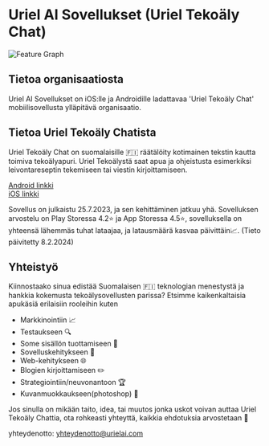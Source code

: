 # Uriel AI Sovellukset (Uriel Tekoäly Chat)
![Feature Graph](https://github.com/Uriel-AI-Sovellukset/.github/assets/116632370/aa195eed-aa21-4ea6-ade7-f73e0b05f426)
## Tietoa organisaatiosta
Uriel AI Sovellukset on iOS:lle ja Androidille ladattavaa 'Uriel Tekoäly Chat' mobiilisovellusta ylläpitävä organisaatio. 
## Tietoa Uriel Tekoäly Chatista
Uriel Tekoäly Chat on suomalaisille 🇫🇮 räätälöity kotimainen tekstin kautta toimiva tekoälyapuri. Uriel Tekoälystä saat apua ja ohjeistusta esimerkiksi leivontareseptin tekemiseen tai viestin kirjoittamiseen. 

[Android linkki](https://play.google.com/store/apps/details?id=com.juho_korhonen.UrielChat)<br/>
[iOS linkki](https://apps.apple.com/fi/app/uriel-teko%C3%A4ly-chat-suomi/id6451487039)

Sovellus on julkaistu 25.7.2023, ja sen kehittäminen jatkuu yhä. 
Sovelluksen arvostelu on Play Storessa 4.2⭐ ja App Storessa 4.5⭐, sovelluksella on yhteensä lähemmäs tuhat lataajaa, ja latausmäärä kasvaa päivittäin📈. (Tieto päivitetty 8.2.2024)

## Yhteistyö
Kiinnostaako sinua edistää Suomalaisen 🇫🇮 teknologian menestystä ja hankkia kokemusta tekoälysovellusten parissa?
Etsimme kaikenkaltaisia apukäsiä erilaisiin rooleihin kuten 

- Markkinointiin 📈
- Testaukseen 🔍
- Some sisällön tuottamiseen 📸
- Sovelluskehitykseen 📱
- Web-kehitykseen 🌐
- Blogien kirjoittamiseen ✏️
- Strategiointiin/neuvonantoon 🏆
- Kuvanmuokkaukseen(photoshop) 🎨

Jos sinulla on mikään taito, idea, tai muutos jonka uskot voivan auttaa Uriel Tekoäly Chattia, ota rohkeasti yhteyttä, kaikkia ehdotuksia arvostetaan 🙏

yhteydenotto: yhteydenotto@urielai.com
